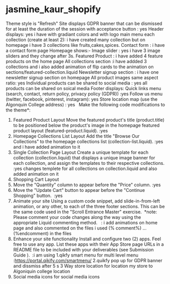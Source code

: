 # jasmine_kaur_shopify
Theme style is "Refresh"
Site displays GDPR banner that can be dismissed for at least the duration of the session with acceptance button : yes 
Header displays: yes i have with gradiant colors and with logo 
main menu 
each collection (create at least 2): i have created many collection but on homepage i have 3 collections like fruits,cakes,spices.
Contact form : i have a contact form page
Homepage shows:-
Image slider : yes i have 3 image sliders and they change after 3s.
Featured Product : i have added 4 feature products on the home page 
All collections section :i have addded 3 collections and i also added animation of flip cards to the animation on sections/featured-collection.liquid
Newsletter signup section : i have one newsletter signup section on homepage
All product images same aspect ratio: yes
Individual products can be shared to social media : yes all products can be shared on soical media 
Footer displays: 
Quick links menu (search, contact, return policy, privacy policy (GDPR)) :yes 
Follow us menu (twitter, facebook, pinterest, instagram): yes
Store location map (use the Algonquin College address) : yes
 
Make the following code modifications to the theme*:
1. Featured Product Layout
Move the featured product's title (product.title) to be positioned below the product's image in the homepage featured product layout (featured-product.liquid).
:yes
3. Homepage Collections List Layout
Add the title "Browse Our Collections" to the homepage collections list (collection-list.liquid).
:yes and i have added animation to it
5. Single Collection Page Layout
Create a unique template for each collection (collection.liquid) that displays a unique image banner for each collection, and assign the templates to their respective collections.
:yes changes templete for all collections on collection.liquid and also added animation on it
7. Shopping Cart Layout
1. Move the "Quantity" column to appear before the "Price" column. :yes
2. Move the "Update Cart" button to appear before the "Continue Shopping" button.  :yes
5. Animate your site
Using a custom code snippet, add slide-in-from-left animation, or any other, to each of the three footer sections. This can be the same code used in the "Scroll Entrance Master" exercise. 
*note: Please comment your code changes along the way using the appropriate Liquid commenting method.
  : i add animations on home page and also commented on the files i used (% comment%) ...(%endcomment) in the files
6. Enhance your site functionality
Install and configure two (2) apps. Feel free to use any app. List these apps with their App Store page URLs in a README file to be included with your deliverables (see Submission Guide ). 
:i am using
1.qikfy smart menu for multi level menu :https://portal.qikify.com/smartmenu/
2.quikfy pop up for GDPR banner and dissmiss after 5 s 
3 Way store location for location my store to Algoniquin college location
4. Social media icons for social media icons

